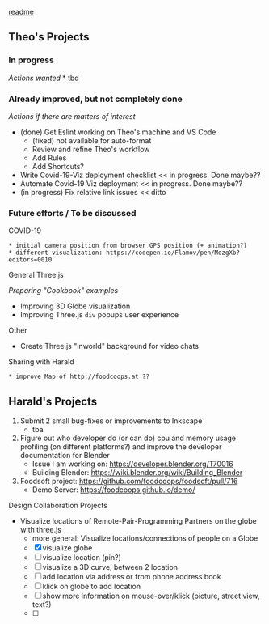 [readme](#README.md)

## Theo's Projects

### In progress

_Actions wanted_
    * tbd


### Already improved, but not completely done

_Actions if there are matters of interest_

* (done) Get Eslint working on Theo's machine and VS Code
    * (fixed) not available for auto-format
    * Review and refine Theo's workflow
    * Add Rules
    * Add Shortcuts?
* Write Covid-19-Viz deployment checklist << in progress. Done maybe??
* Automate Covid-19 Viz deployment << in progress. Done maybe??
* (in progress) Fix relative link issues << ditto


### Future efforts / To be discussed

COVID-19

	* initial camera position from browser GPS position (+ animation?)
	* different visualization: https://codepen.io/Flamov/pen/MozgXb?editors=0010

General Three.js

_Preparing "Cookbook" examples_

* Improving 3D Globe visualization
* Improving Three.js ```div``` popups user experience

Other

* Create Three.js "inworld" background for video chats


Sharing with Harald

	* improve Map of http://foodcoops.at ??




## Harald's Projects

1. Submit 2 small bug-fixes or improvements to Inkscape
    - tba
1. Figure out who developer do (or can do) cpu and memory usage profiling (on different platforms?) and improve the developer documentation for Blender
    - Issue I am working on: https://developer.blender.org/T70016
    - Building Blender: https://wiki.blender.org/wiki/Building_Blender
1. Foodsoft project: https://github.com/foodcoops/foodsoft/pull/716
    - Demo Server: https://foodcoops.github.io/demo/

Design Collaboration Projects

- Visualize locations of Remote-Pair-Programming Partners on the globe with three.js
    - more general: Visualize locations/connections of people on a Globe
    - [x] visualize globe
    - [ ] visualize location (pin?)
    - [ ] visualize a 3D curve, between 2 location
    - [ ] add location via address or from phone address book
    - [ ] klick on globe to add location
    - [ ] show more information on mouse-over/klick (picture, street view, text?)
    - [ ] 
	
